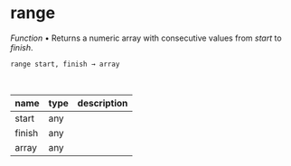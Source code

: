 # range

_Function_ &bull; Returns a numeric array with consecutive values from _start_ to _finish_.

<pre><code>range start, finish &rarr; array</code></pre>
<br>

| name | type | description |
|------|------|-------------|
|start|any||
|finish|any||
|array|any||



